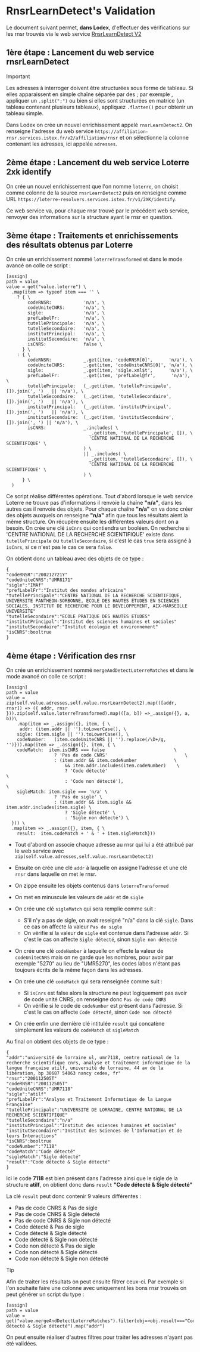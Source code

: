 # RnsrLearnDetect's Validation

Le document suivant permet, **dans Lodex**, d'effectuer des vérifications sur les rnsr trouvés via le web service [RnsrLearnDetect V2](https://services.istex.fr/attribution-dun-rnsr-a-une-affiliation-apprentissage/)

## 1ère étape : Lancement du web service rnsrLearnDetect

> [!IMPORTANT]
> Les adresses à interroger doivent être structurées sous forme de tableau. Si elles apparaissent en simple chaîne séparée par des ; par exemple , appliquer un ```.split(";")``` ou bien si elles sont structurées en matrice (un tableau contenant plusieurs tableaux), appliquez ```.flatten()``` pour obtenir un tableau simple.

Dans Lodex on crée un nouvel enrichissement appelé ```rnsrLearnDetect2```. On renseigne l'adresse du web service ```https://affiliation-rnsr.services.istex.fr/v2/affiliation/rnsr``` et on sélectionne la colonne contenant les adresses, ici appelée ```adresses```.

## 2ème étape : Lancement du web service Loterre 2xk identify

On crée un nouvel enrichissement que l'on nomme ```loterre```, on choisit comme colonne de la source ```rnsrLearnDetect2``` puis on renseigne comme URL ```https://loterre-resolvers.services.istex.fr/v1/2XK/identify```.

Ce web service va, pour chaque rnsr trouvé par le précédent web service, renvoyer des informations sur la structure ayant le rnsr en question.

## 3ème étape : Traitements et enrichissements des résultats obtenus par Loterre

On crée un enrichissement nommé ```loterreTransformed``` et dans le mode avancé on colle ce script :

```
[assign]
path = value
value = get("value.loterre") \
  .map(item => typeof item === '' \
    ? { \
        codeRNSR:            'n/a', \
        codeUniteCNRS:       'n/a', \
        sigle:               'n/a', \
        prefLabelFr:         'n/a', \
        tutellePrincipale:   'n/a', \
        tutelleSecondaire:   'n/a', \
        institutPrincipal:   'n/a', \
        institutSecondaire:  'n/a', \
        isCNRS:              false \
      } \
    : { \
        codeRNSR:            _.get(item, 'codeRNSR[0]',      'n/a'), \
        codeUniteCNRS:       _.get(item, 'codeUniteCNRS[0]', 'n/a'), \
        sigle:               _.get(item, 'sigle.xml$t',      'n/a'), \
        prefLabelFr:         _.get(item, 'prefLabel@fr',      'n/a'), \
        tutellePrincipale:   (_.get(item, 'tutellePrincipale', []).join(', ')   || 'n/a'), \
        tutelleSecondaire:   (_.get(item, 'tutelleSecondaire', []).join(', ')   || 'n/a'), \
        institutPrincipal:   (_.get(item, 'institutPrincipal', []).join(', ')   || 'n/a'), \
        institutSecondaire:  (_.get(item, 'institutSecondaire', []).join(', ') || 'n/a'), \
        isCNRS:              _.includes( \
                               _.get(item, 'tutellePrincipale', []), \
                               'CENTRE NATIONAL DE LA RECHERCHE SCIENTIFIQUE' \
                             ) \
                             || _.includes( \
                               _.get(item, 'tutelleSecondaire', []), \
                               'CENTRE NATIONAL DE LA RECHERCHE SCIENTIFIQUE' \
                             ) \
      } \
  )
```

Ce script réalise différentes opérations. Tout d'abord lorsque le web service Loterre ne trouve pas d'informations il renvoie la chaîne **"n/a"**, dans les autres cas il renvoie des objets. Pour chaque chaîne **"n/a"** on va donc créer des objets auxquels on renseigne **"n/a"** afin que tous les résultats aient la même structure.
On récupère ensuite les différentes valeurs dont on a besoin. On crée une clé ```isCnrs``` qui contiendra un booléen. On recherche si 'CENTRE NATIONAL DE LA RECHERCHE SCIENTIFIQUE' existe dans ```tutellePrincipale``` ou ```tutelleSecondaire```, si c'est le cas ```true``` sera assigné à ```isCnrs```, si ce n'est pas le cas ce sera ```false```.

On obtient donc un tableau avec des objets de ce type :
```
{
"codeRNSR":"200212721Y"
"codeUniteCNRS":"UMR8171"
"sigle":"IMAf"
"prefLabelFr":"Institut des mondes africains"
"tutellePrincipale":"CENTRE NATIONAL DE LA RECHERCHE SCIENTIFIQUE, UNIVERSITE PANTHEON-SORBONNE, ECOLE DES HAUTES ÉTUDES EN SCIENCES SOCIALES, INSTITUT DE RECHERCHE POUR LE DEVELOPPEMENT, AIX-MARSEILLE UNIVERSITE"
"tutelleSecondaire":"ECOLE PRATIQUE DES HAUTES ETUDES"
"institutPrincipal":"Institut des sciences humaines et sociales"
"institutSecondaire":"Institut écologie et environnement"
"isCNRS":booltrue
}
```

## 4ème étape : Vérification des rnsr

On crée un enrichissement nommé ```mergeAndDetectLoterreMatches``` et dans le mode avancé on colle ce script :

```
[assign]
path = value
value = zip(self.value.adresses,self.value.rnsrLearnDetect2).map(([addr, rnsr]) => ({ addr, rnsr })).zip(self.value.loterreTransformed).map(([a, b]) =>_.assign({}, a, b))\
    .map(item => _.assign({}, item, { \
     addr: (item.addr || '').toLowerCase(), \
    sigle: (item.sigle || '').toLowerCase(), \
    codeNumber:   (item.codeUniteCNRS || '').replace(/\D+/g, '')})).map(item => _.assign({}, item, { \
    codeMatch:  item.isCNRS === false                          \
                  ? 'Pas de code CNRS'                             \
                  : (item.addr && item.codeNumber              \
                      && item.addr.includes(item.codeNumber)    \
                      ? 'Code détecté'                                  \
                      : 'Code non détecté'),                                 \
    sigleMatch: item.sigle === 'n/a' \
                  ? 'Pas de sigle' \
                  : (item.addr && item.sigle && item.addr.includes(item.sigle) \
                      ? 'Sigle détecté' \
                      : 'Sigle non détecté') \
  })) \
  .map(item => _.assign({}, item, { \
    result:  item.codeMatch + ' & ' + item.sigleMatch}))
```

- Tout d'abord on associe chaque adresse au rnsr qui lui a été attribué par le web service avec ```zip(self.value.adresses,self.value.rnsrLearnDetect2)```
  
- Ensuite on crée une clé ```addr``` à laquelle on assigne l'adresse et une clé ```rnsr``` dans laquelle on met le rnsr.
  
- On zippe ensuite les objets contenus dans ```loterreTransformed```
  
- On met en minuscule les valeurs de ```addr``` et de ```sigle```

- On crée une clé ```sigleMatch``` qui sera remplie comme suit :
  - S'il n'y a pas de sigle, on avait reseigné "n/a" dans la clé ```sigle```. Dans ce cas on affecte la valeur ```Pas de sigle```
  - On vérifie si la valeur de ```sigle``` est contenue dans l'adresse ```addr```. Si c'est le cas on affecte ```Sigle détecté```, sinon ```Sigle non détecté```
 
- On crée une clé ```codeNumber``` à laquelle on effecte la valeur de ```codeUniteCNRS``` mais on ne garde que les nombres, pour avoir par exemple "5270" au lieu de "UMR5270", les codes labos n'étant pas toujours écrits de la même façon dans les adresses.

- On crée une clé ```codeMatch``` qui sera renseignée comme suit :
  - Si ```isCnrs``` est false alors la structure ne peut logiquement pas avoir de code unité CNRS, on renseigne donc ```Pas de code CNRS```
  - On vérifie si le code de ```codeNumber``` est présent dans l'adresse.  Si c'est le cas on affecte ```Code détecté```, sinon ```Code non détecté```
 
- On crée enfin une dernière clé intitulée ```result``` qui concatène simplement les valeurs de ```codeMatch``` et ```sigleMatch```

Au final on obtient des objets de ce type :

```
{
"addr":"université de lorraine ul, umr7118, centre national de la recherche scientifique cnrs, analyse et traitement informatique de la langue française atilf, université de lorraine, 44 av de la libération, bp 30687 54063 nancy cedex, fr"
"rnsr":"200112505T"
"codeRNSR":"200112505T"
"codeUniteCNRS":"UMR7118"
"sigle":"atilf"
"prefLabelFr":"Analyse et Traitement Informatique de la Langue Française"
"tutellePrincipale":"UNIVERSITE DE LORRAINE, CENTRE NATIONAL DE LA RECHERCHE SCIENTIFIQUE"
"tutelleSecondaire":"n/a"
"institutPrincipal":"Institut des sciences humaines et sociales"
"institutSecondaire":"Institut des Sciences de l'Information et de leurs Interactions"
"isCNRS":booltrue
"codeNumber":"7118"
"codeMatch":"Code détecté"
"sigleMatch":"Sigle détecté"
"result":"Code détecté & Sigle détecté"
}
```

Ici le code **7118** est bien présent dans l'adresse ainsi que le sigle de la structure **atilf**, on obtient donc dans ```result``` **"Code détecté & Sigle détecté"**

La clé ```result``` peut donc contenir 9 valeurs différentes :
+ Pas de code CNRS & Pas de sigle
+ Pas de code CNRS & Sigle détecté
+ Pas de code CNRS & Sigle non détecté
+ Code détecté & Pas de sigle
+ Code détecté & Sigle détecté
+ Code détecté & Sigle non détecté
+ Code non détecté & Pas de sigle
+ Code non détecté & Sigle détecté
+ Code non détecté & Sigle non détecté

> [!TIP]
> Afin de traiter les résultats on peut ensuite filtrer ceux-ci. Par exemple si l'on souhaite faire une colonne avec uniquement les bons rnsr trouvés on peut générer un script du type :
> ```
> [assign]
> path = value
> value = get("value.mergeAndDetectLoterreMatches").filter(obj=>obj.result==="Code détecté & Sigle détecté").map("addr")
> ```
>
> On peut ensuite réaliser d'autres filtres pour traiter les adresses n'ayant pas été validées.
